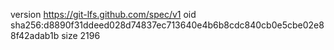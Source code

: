 version https://git-lfs.github.com/spec/v1
oid sha256:d8890f31ddeed028d74837ec713640e4b6b8cdc840cb0e5cbe02e88f42adab1b
size 2196
